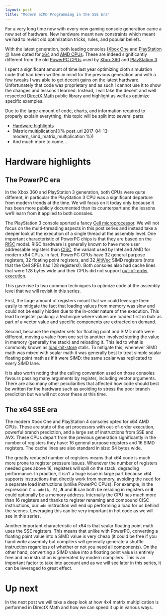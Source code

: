 ```yaml
---
layout: post
title: "Modern SIMD Programming in the SSE Era"
---
```

For a very long time now with every new gaming console generation came a new set of hardware. New hardware meant new constraints which meant we had to revisit old optimization tricks, rules, and popular beliefs.

With the latest generation, both leading consoles ([Xbox One](https://en.wikipedia.org/wiki/Xbox_One) and [PlayStation 4](https://en.wikipedia.org/wiki/PlayStation_4)) have opted for [x64](https://en.wikipedia.org/wiki/X86-64) and [AMD CPUs](https://en.wikipedia.org/wiki/Advanced_Micro_Devices). These are indeed significantly different from the old [PowerPC CPUs](https://en.wikipedia.org/wiki/PowerPC) used by [Xbox 360](https://en.wikipedia.org/wiki/Xbox_360) and [PlayStation 3](https://en.wikipedia.org/wiki/PlayStation_3).

I spent a significant amount of time last year optimizing cloth simulation code that had been written in mind for the previous generation and with a few tweaks I was able to get decent gains on the latest hardware. Unfortunately that code was proprietary and as such I cannot use it to show the changes and lessons I learned. Instead, I will take the decent and well respected [DirectX Math](https://github.com/Microsoft/DirectXMath) public library and highlight as well as optimize specific examples.

Due to the large amount of code, charts, and information required to properly explain everything, this topic will be split into several parts:

*  [Hardware highlights](#hardware_highlights)
*  [Matrix multiplication]({% post_url 2017-04-13-modern_simd_matrix_multiplication %})
*  And much more to come…

# <a name="hardware_highlights"></a>Hardware highlights

## The PowerPC era

In the Xbox 360 and PlayStation 3 generation, both CPUs were quite different, in particular the PlayStation 3 CPU was a significant departure from modern trends at the time. We will focus on it today only because it has been more publicly documented than its counterpart and the lessons we’ll learn from it applied to both consoles.

The PlayStation 3 console sported a fancy [Cell microprocessor](https://en.wikipedia.org/wiki/Cell_(microprocessor)). We will not focus on the multi-threading aspects in this post series and instead take a deeper look at the execution of a single thread at the assembly level. One important characteristic of PowerPC chips is that they are based on the [RISC](https://en.wikipedia.org/wiki/Reduced_instruction_set_computing) model. RISC hardware is generally known to have more user addressable registers than [CISC](https://en.wikipedia.org/wiki/Complex_instruction_set_computing), the variant used by Intel and AMD for modern x64 CPUs. In fact, PowerPC CPUs have 32 general purpose registers, 32 floating point registers, and 32 [AltiVec](https://en.wikipedia.org/wiki/AltiVec) SIMD registers (note that the Cell SPEs had 128 registers!). Both consoles also had cache lines that were 128 bytes wide and their CPUs did not support [out-of-order execution](https://en.wikipedia.org/wiki/Out-of-order_execution).

This gave rise to two common techniques to optimize code at the assembly level that we will revisit in this series.

First, the large amount of registers meant that we could leverage them easily to mitigate the fact that loading values from memory was slow and could not be easily hidden due to the in-order nature of the execution. This lead to register packing: a technique where values are loaded first in bulk as part of a vector value and specific components are extracted on demand.

Second, because the register sets for floating point and SIMD math were different, moving a value from one set to another involved storing the value in memory (generally the stack) and reloading it. This led to what is commonly known as [load-hit-store](http://assemblyrequired.crashworks.org/load-hit-stores-and-the-__restrict-keyword/) stalls. To mitigate this, whenever SIMD math was mixed with scalar math it was generally best to treat simple scalar floating point math as if it were SIMD: the same scalar was replicated to every SIMD lane.

It is also worth noting that the calling convention used on those consoles favours passing many arguments by register, including vector arguments. There are also many other peculiarities that affected how code should best be written for the hardware such as avoiding to stress the poor branch prediction but we will not cover these at this time.

## The x64 SSE era

The modern Xbox One and PlayStation 4 consoles opted for x64 AMD CPUs. These are state of the art processors with out-of-order execution, powerful branch prediction, and a large set of instructions from SSE and AVX. These CPUs depart from the previous generation significantly in the number of registers they have: 16 general purpose registers and 16 SIMD registers. The cache lines are also standard in size: 64 bytes wide.

The greatly reduced number of registers means that x64 code is much more prone to register pressure issues. Whenever the number of registers needed goes above 16, registers will spill on the stack, degrading performance. In practice, it isn’t a huge issue in large part because x64 supports instructions that directly work from memory, avoiding the need for a separate load instructions (unlike PowerPC CPUs). For example, in the expression `C = add(A, B)`, **A** and **B** can both be residing in registers or **B** could optionally be a memory address. Internally the CPU has much more than 16 registers and thanks to register renaming and compound CISC instructions, our `add` instruction will end up performing a load for us behind the scenes. Leveraging this can be very important in hot code as we will see in this series.

Another important characteristic of x64 is that scalar floating point math uses the SSE registers. This means that unlike with PowerPC, converting a floating point value into a SIMD value is very cheap (it could be free if you hand write assembly but compilers will generally generate a shuffle instruction regardless of whether or not you need all components). On the other hand, converting a SIMD value into a floating point value is entirely free and no instruction is generated by modern compilers. This is an important factor to take into account and as we will see later in this series, it can be leveraged to great effect.

# Up next

In the next post we will take a deep look at how 4x4 matrix multiplication is performed in DirectX Math and how we can speed it up in various ways.

